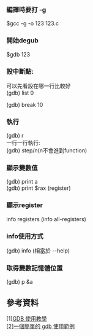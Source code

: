 ### 編譯時要打 -g  
$gcc -g -o 123 123.c  

### 開始degub  
$gdb 123  

### 設中斷點:  
可以先看設在哪一行比較好  
(gdb) list 0  

(gdb) break 10  

### 執行  
(gdb) r  
一行一行執行:  
(gdb) step/n(n不會進到function)  

### 顯示變數值  
(gdb) print a  
(gdb) print $rax (register)  

### 顯示register  
info registers (info all-registers)  

### info使用方式  
(gdb) info  (相當於 --help)  

### 取得變數記憶體位置  
(gdb) p &a  

## 參考資料  
[1][GDB 使用教學](https://henrybear327.gitbooks.io/gitbook_tutorial/content/Linux/GDB/index.html)  
[2][一個簡單的 gdb 使用範例](http://puremonkey2010.blogspot.com/2010/07/gdb-gdb.html)  
